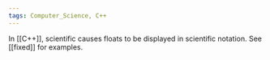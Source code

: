 ```yaml
---
tags: Computer_Science, C++
---
```

In [[C++]], scientific causes floats to be displayed in scientific notation. See [[fixed]] for examples.